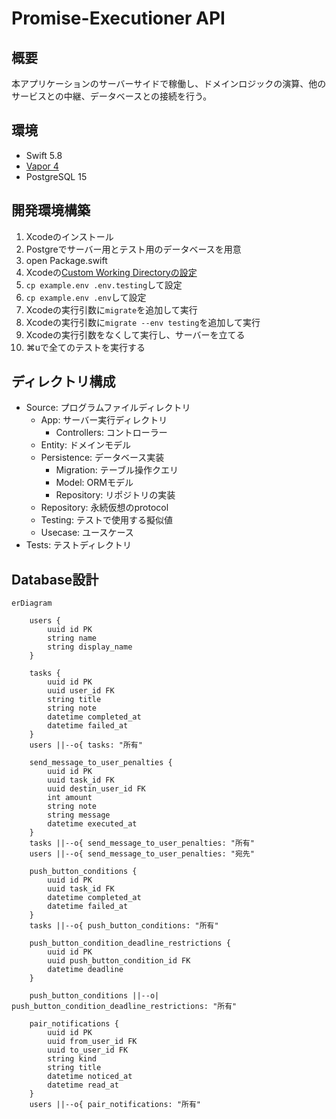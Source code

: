 # Promise-Executioner API

## 概要

本アプリケーションのサーバーサイドで稼働し、ドメインロジックの演算、他のサービスとの中継、データベースとの接続を行う。

## 環境

- Swift 5.8
- [Vapor 4](https://vapor.codes)
- PostgreSQL 15

## 開発環境構築

1. Xcodeのインストール
1. Postgreでサーバー用とテスト用のデータベースを用意
1. open Package.swift
1. Xcodeの[Custom Working Directoryの設定](https://docs.vapor.codes/getting-started/xcode/#custom-working-directory)
1. `cp example.env .env.testing`して設定
1. `cp example.env .env`して設定
1. Xcodeの実行引数に`migrate`を追加して実行
1. Xcodeの実行引数に`migrate --env testing`を追加して実行
1. Xcodeの実行引数をなくして実行し、サーバーを立てる
1. ⌘uで全てのテストを実行する

## ディレクトリ構成

- Source: プログラムファイルディレクトリ
    - App: サーバー実行ディレクトリ
        - Controllers: コントローラー
    - Entity: ドメインモデル
    - Persistence: データベース実装
        - Migration: テーブル操作クエリ
        - Model: ORMモデル
        - Repository: リポジトリの実装
    - Repository: 永続仮想のprotocol
    - Testing: テストで使用する擬似値
    - Usecase: ユースケース
- Tests: テストディレクトリ


## Database設計

```mermaid
erDiagram

    users {
        uuid id PK
        string name
        string display_name
    }

    tasks {
        uuid id PK
        uuid user_id FK
        string title
        string note
        datetime completed_at
        datetime failed_at
    }
    users ||--o{ tasks: "所有"
    
    send_message_to_user_penalties {
        uuid id PK
        uuid task_id FK
        uuid destin_user_id FK
        int amount
        string note
        string message
        datetime executed_at
    }
    tasks ||--o{ send_message_to_user_penalties: "所有"
    users ||--o{ send_message_to_user_penalties: "宛先"

    push_button_conditions {
        uuid id PK
        uuid task_id FK
        datetime completed_at
        datetime failed_at
    }
    tasks ||--o{ push_button_conditions: "所有"

    push_button_condition_deadline_restrictions {
        uuid id PK
        uuid push_button_condition_id FK
        datetime deadline
    }

    push_button_conditions ||--o| push_button_condition_deadline_restrictions: "所有"

    pair_notifications {
        uuid id PK
        uuid from_user_id FK
        uuid to_user_id FK
        string kind
        string title
        datetime noticed_at
        datetime read_at
    }
    users ||--o{ pair_notifications: "所有"
```